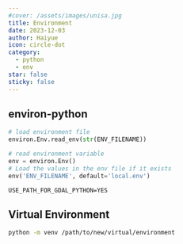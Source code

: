 ```yaml
---
#cover: /assets/images/unisa.jpg
title: Environment
date: 2023-12-03
author: Haiyue
icon: circle-dot
category:
  - python
  - env
star: false
sticky: false
---
```


## environ-python

``` python
# load environment file
environ.Env.read_env(str(ENV_FILENAME))

# read environment variable
env = environ.Env()
# Load the values in the env file if it exists
env('ENV_FILENAME', default='local.env')
```

``` env
USE_PATH_FOR_GDAL_PYTHON=YES
```


## Virtual Environment
``` bash
python -m venv /path/to/new/virtual/environment
```

